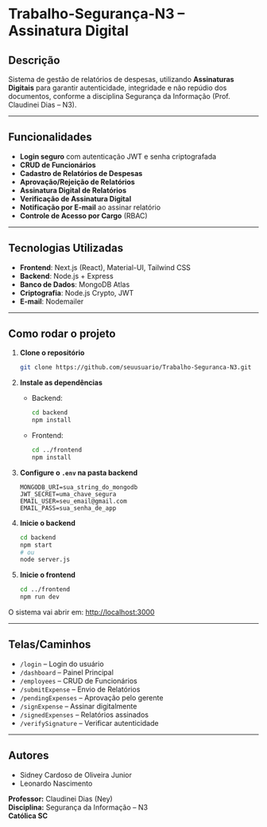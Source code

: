 # Trabalho-Segurança-N3 – Assinatura Digital

## Descrição

Sistema de gestão de relatórios de despesas, utilizando **Assinaturas Digitais** para garantir autenticidade, integridade e não repúdio dos documentos, conforme a disciplina Segurança da Informação (Prof. Claudinei Dias – N3).

---

## Funcionalidades

- **Login seguro** com autenticação JWT e senha criptografada
- **CRUD de Funcionários**
- **Cadastro de Relatórios de Despesas**
- **Aprovação/Rejeição de Relatórios**
- **Assinatura Digital de Relatórios**
- **Verificação de Assinatura Digital**
- **Notificação por E-mail** ao assinar relatório
- **Controle de Acesso por Cargo** (RBAC)

---

## Tecnologias Utilizadas

- **Frontend**: Next.js (React), Material-UI, Tailwind CSS
- **Backend**: Node.js + Express
- **Banco de Dados**: MongoDB Atlas
- **Criptografia**: Node.js Crypto, JWT
- **E-mail**: Nodemailer

---

## Como rodar o projeto

1. **Clone o repositório**
    ```bash
    git clone https://github.com/seuusuario/Trabalho-Seguranca-N3.git
    ```

2. **Instale as dependências**
    - Backend:
        ```bash
        cd backend
        npm install
        ```
    - Frontend:
        ```bash
        cd ../frontend
        npm install
        ```

3. **Configure o `.env` na pasta backend**
    ```
    MONGODB_URI=sua_string_do_mongodb
    JWT_SECRET=uma_chave_segura
    EMAIL_USER=seu_email@gmail.com
    EMAIL_PASS=sua_senha_de_app
    ```

4. **Inicie o backend**
    ```bash
    cd backend
    npm start
    # ou
    node server.js
    ```

5. **Inicie o frontend**
    ```bash
    cd ../frontend
    npm run dev
    ```

O sistema vai abrir em: [http://localhost:3000](http://localhost:3000)

---

## Telas/Caminhos

- `/login` – Login do usuário
- `/dashboard` – Painel Principal
- `/employees` – CRUD de Funcionários
- `/submitExpense` – Envio de Relatórios
- `/pendingExpenses` – Aprovação pelo gerente
- `/signExpense` – Assinar digitalmente
- `/signedExpenses` – Relatórios assinados
- `/verifySignature` – Verificar autenticidade

---

## Autores

- Sidney Cardoso de Oliveira Junior
- Leonardo Nascimento

**Professor:** Claudinei Dias (Ney)  
**Disciplina:** Segurança da Informação – N3  
**Católica SC**
